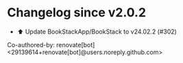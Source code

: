 # Changelog since v2.0.2
- ⬆️ Update BookStackApp/BookStack to v24.02.2 (#302)

Co-authored-by: renovate[bot] <29139614+renovate[bot]@users.noreply.github.com> 
